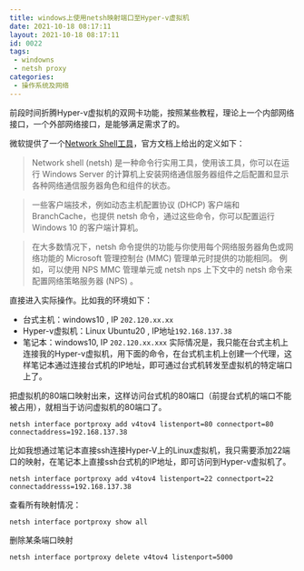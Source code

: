 ```yaml
---
title: windows上使用netsh映射端口至Hyper-v虚拟机
date: 2021-10-18 08:17:11
layout: 2021-10-18 08:17:11
id: 0022
tags:
 - windowns
 - netsh proxy
categories:
 - 操作系统及网络
---
```


前段时间折腾Hyper-v虚拟机的双网卡功能，按照某些教程，理论上一个内部网络接口，一个外部网络接口，是能够满足需求了的。


<!--more-->

微软提供了一个<a href="https://docs.microsoft.com/zh-cn/windows-server/networking/technologies/netsh/netsh">Network Shell工具</a>，官方文档上给出的定义如下：
>Network shell (netsh) 是一种命令行实用工具，使用该工具，你可以在运行 Windows Server 的计算机上安装网络通信服务器组件之后配置和显示各种网络通信服务器角色和组件的状态。

>一些客户端技术，例如动态主机配置协议 (DHCP) 客户端和BranchCache，也提供 netsh 命令，通过这些命令，你可以配置运行 Windows 10 的客户端计算机。

>在大多数情况下，netsh 命令提供的功能与你使用每个网络服务器角色或网络功能的 Microsoft 管理控制台 (MMC) 管理单元时提供的功能相同。 例如，可以使用 NPS MMC 管理单元或 netsh nps 上下文中的 netsh 命令来配置网络策略服务器 (NPS) 。


直接进入实际操作。比如我的环境如下：
* 台式主机：windows10 , IP ```202.120.xx.xx```
* Hyper-v虚拟机：Linux Ubuntu20 , IP地址```192.168.137.38```
* 笔记本：windows10, IP ```202.120.xx.xxx```
实际情况是，我只能在台式主机上连接我的Hyper-v虚拟机，用下面的命令，在台式机主机上创建一个代理，这样笔记本通过连接台式机的IP地址，即可通过台式机转发至虚拟机的特定端口上了。

把虚拟机的80端口映射出来，这样访问台式机的80端口（前提台式机的端口不能被占用），就相当于访问虚拟机的80端口了。
```
netsh interface portproxy add v4tov4 listenport=80 connectport=80 connectaddress=192.168.137.38
```
比如我想通过笔记本直接ssh连接Hyper-V上的Linux虚拟机，我只需要添加22端口的映射，在笔记本上直接ssh台式机的IP地址，即可访问到Hyper-v虚拟机了。
```
netsh interface portproxy add v4tov4 listenport=22 connectport=22 connectaddresss=192.168.137.38
```

查看所有映射情况：
```
netsh interface portproxy show all
```

删除某条端口映射
```
netsh interface portproxy delete v4tov4 listenport=5000
```